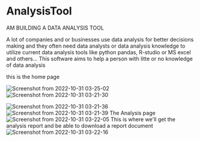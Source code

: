 # AnalysisTool

AM BUILDING A DATA ANALYSIS TOOL

A lot of companies and or businesses use data analysis for better decisions making and they often need data analysts or data analysis 
knowledge to utilize current data analysis tools like python pandas, R-studio or MS excel and others...
This software aims to help a person with litte or no knowledge of data analysis

this is the home page

![Screenshot from 2022-10-31 03-25-02](https://user-images.githubusercontent.com/100442560/198913225-d19f0e53-c434-444e-a3b3-388b6929951f.png)
![Screenshot from 2022-10-31 03-21-30](https://user-images.githubusercontent.com/100442560/198913045-f856ef6e-a2eb-4f8a-b74c-1d2c74fdea88.png)

![Screenshot from 2022-10-31 03-21-36](https://user-images.githubusercontent.com/100442560/198913073-8ab22bbc-2177-4876-8b05-d22010ad0be3.png)
![Screenshot from 2022-10-31 03-21-39](https://user-images.githubusercontent.com/100442560/198913080-6a491465-da12-4852-8caa-9fa4b23c51bb.png)
The Analysis page 
![Screenshot from 2022-10-31 03-22-05](https://user-images.githubusercontent.com/100442560/198913081-f44c7734-6d33-4ca7-befe-cf0efd24673b.png)
This is where we'll get the analysis report and be able to download a report document
![Screenshot from 2022-10-31 03-22-16](https://user-images.githubusercontent.com/100442560/198913091-967f39a0-ae37-4a45-a91e-a40995584cbc.png)

